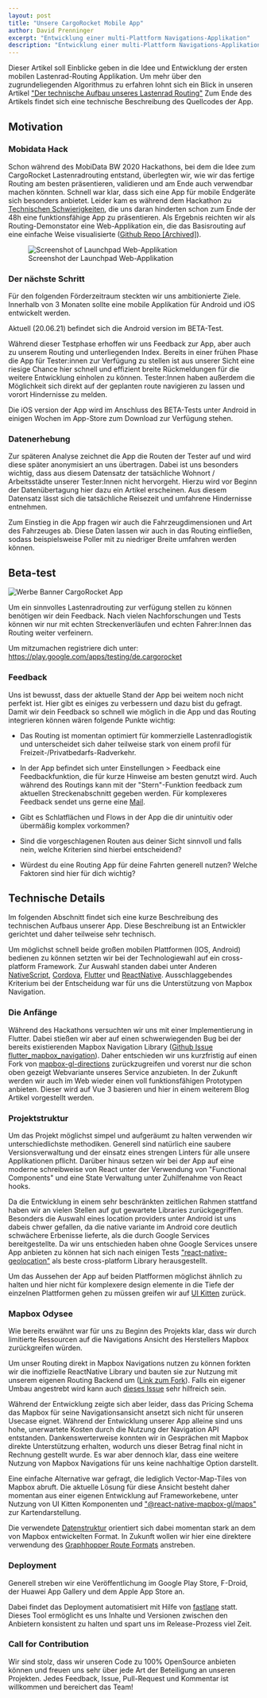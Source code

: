 ```yaml
---
layout: post
title: "Unsere CargoRocket Mobile App"
author: David Prenninger
excerpt: "Entwicklung einer multi-Plattform Navigations-Applikation"
description: "Entwicklung einer multi-Plattform Navigations-Applikation"
---
```


Dieser Artikel soll Einblicke geben in die Idee und Entwicklung der ersten mobilen Lastenrad-Routing Applikation. Um mehr über den zugrundeliegenden Algorithmus zu erfahren lohnt sich ein Blick in unseren Artikel ["Der technische Aufbau unseres Lastenrad Routing"](https://cargorocket.de/2021/05/31/routing.html)
Zum Ende des Artikels findet sich eine technische Beschreibung des Quellcodes der App. 

## Motivation

### Mobidata Hack
Schon während des MobiData BW 2020 Hackathons, bei dem die Idee zum CargoRocket Lastenradrouting entstand, überlegten wir, wie wir das fertige Routing am besten präsentieren, validieren und am Ende auch verwendbar machen könnten. Schnell war klar, dass sich eine App für mobile Endgeräte sich besonders anbietet. Leider kam es während dem Hackathon zu [Technischen Schwierigkeiten](###Startschwierigkeiten), die uns daran hinderten schon zum Ende der 48h eine funktionsfähige App zu präsentieren. Als Ergebnis reichten wir als Routing-Demonstator eine Web-Applikation ein, die das Basisrouting auf eine einfache Weise visualisierte ([Github Repo [Archived]](https://github.com/CargoRocket/Launchpad)).

<figure>
  <img alt="Screenshot of Launchpad Web-Applikation" src="/assets/images/launchpad-1.0.png" style="max-width: 100%;" />
  <figcaption>Screenshot der Launchpad Web-Applikation</figcaption>
</figure> 

### Der nächste Schritt
Für den folgenden Förderzeitraum steckten wir uns ambitionierte Ziele. Innerhalb von 3 Monaten sollte eine mobile Applikation für Android und iOS entwickelt werden.

Aktuell (20.06.21) befindet sich die Android version im BETA-Test.

Während dieser Testphase erhoffen wir uns Feedback zur App, aber auch zu unserem Routing und unterliegenden Index.
Bereits in einer frühen Phase die App für Tester:innen zur Verfügung zu stellen ist aus unserer Sicht eine riesige Chance hier schnell und effizient breite Rückmeldungen für die weitere Entwicklung einholen zu können.
Tester:Innen haben außerdem die Möglichkeit sich direkt auf der geplanten route navigieren zu lassen und vorort Hindernisse zu melden.

Die iOS version der App wird im Anschluss des BETA-Tests unter Android in einigen Wochen im App-Store zum Download zur Verfügung stehen.

### Datenerhebung

Zur späteren Analyse zeichnet die App die Routen der Tester auf und wird diese später anonymisiert an uns übertragen. Dabei ist uns besonders wichtig, dass aus diesem Datensatz der tatsächliche Wohnort / Arbeitsstädte unserer Tester:Innen nicht hervorgeht. Hierzu wird vor Beginn der Datenübertagung hier dazu ein Artikel erscheinen. Aus diesem Datensatz lässt sich die tatsächliche Reisezeit und umfahrene Hindernisse entnehmen.

Zum Einstieg in die App fragen wir auch die Fahrzeugdimensionen und Art des Fahrzeuges ab. Diese Daten lassen wir auch in das Routing einfließen, sodass beispielsweise Poller mit zu niedriger Breite umfahren werden können.

## Beta-test

<img alt="Werbe Banner CargoRocket App" src="/assets/images/app-Banner-1.png" style="max-width: 100%;" />

Um ein sinnvolles Lastenradrouting zur verfügung stellen zu können benötigen wir dein Feedback. Nach vielen Nachforschungen und Tests können wir nur mit echten Streckenverläufen und echten Fahrer:Innen das Routing weiter verfeinern.

Um mitzumachen registriere dich unter: https://play.google.com/apps/testing/de.cargorocket

### Feedback

Uns ist bewusst, dass der aktuelle Stand der App bei weitem noch nicht perfekt ist. Hier gibt es einiges zu verbessern und dazu bist du gefragt.
Damit wir dein Feedback so schnell wie möglich in die App und das Routing integrieren können wären folgende Punkte wichtig:

* Das Routing ist momentan optimiert für kommerzielle Lastenradlogistik und unterscheidet sich daher teilweise stark von einem profil für Freizeit-/Privatbedarfs-Radverkehr.

* In der App befindet sich unter Einstellungen > Feedback eine Feedbackfunktion, die für kurze Hinweise am besten genutzt wird. Auch während des Routings kann mit der "Stern"-Funktion feedback zum aktuellen Streckenabschnitt gegeben werden. Für komplexeres Feedback sendet uns gerne eine [Mail](mailto:team+playweb@cargorocket.de?subject=%5BAPP-BETA%5D%20Feedback).

* Gibt es Schlatflächen und Flows in der App die dir unintuitiv oder übermäßig komplex vorkommen?

* Sind die vorgeschlagenen Routen aus deiner Sicht sinnvoll und falls nein, welche Kriterien sind hierbei entscheidend?

* Würdest du eine Routing App für deine Fahrten generell nutzen? Welche Faktoren sind hier für dich wichtig?

## Technische Details

Im folgenden Abschnitt findet sich eine kurze Beschreibung des technischen Aufbaus unserer App. Diese Beschreibung ist an Entwickler gerichtet und daher teilweise sehr technisch.

Um möglichst schnell beide großen mobilen Plattformen (IOS, Android) bedienen zu können setzten wir bei der Technologiewahl auf ein cross-platform Framework. Zur Auswahl standen dabei unter Anderen [NativeScript](https://nativescript.org/), [Cordova](https://cordova.apache.org/), [Flutter](https://flutter.dev/) und [ReactNative](https://reactnative.dev/).
Ausschlaggebendes Kriterium bei der Entscheidung war für uns die Unterstützung von Mapbox Navigation.

### Die Anfänge
Während des Hackathons versuchten wir uns mit einer Implementierung in Flutter. Dabei stießen wir aber auf einen schwerwiegenden Bug bei der bereits existierenden Mapbox Navigation Library ([Github Issue flutter_mapbox_navigation](https://github.com/eopeter/flutter_mapbox_navigation/issues/103#issuecomment-823917948)).
Daher entschieden wir uns kurzfristig auf einen Fork von [mapbox-gl-directions](https://github.com/mapbox/mapbox-gl-directions) zurückzugreifen und vorerst nur die schon oben gezeigt Webvariante unseres Service anzubieten.
In der Zukunft werden wir auch im Web wieder einen voll funktionsfähigen Prototypen anbieten. Dieser wird auf Vue 3 basieren und hier in einem weiterem Blog Artikel vorgestellt werden.

### Projektstruktur

Um das Projekt möglichst simpel und aufgeräumt zu halten verwenden wir unterschiedlichste methodiken. Generell sind natürlich eine saubere Versionsverwaltung und der einsatz eines strengen Linters für alle unsere Applikationen pflicht. Darüber hinaus setzen wir bei der App auf eine moderne schreibweise von React unter der Verwendung von "Functional Components" und eine State Verwaltung unter Zuhilfenahme von React hooks.

Da die Entwicklung in einem sehr beschränkten zeitlichen Rahmen stattfand haben wir an vielen Stellen auf gut gewartete Libraries zurückgegriffen.
Besonders die Auswahl eines location providers unter Android ist uns dabeis chwer gefallen, da die native variante im Android core deutlich schwächere Erbenisse lieferte, als die durch Google Services bereitgestellte. Da wir uns entschieden haben ohne Google Services unsere App anbieten zu können hat sich nach einigen Tests ["react-native-geolocation"](https://github.com/react-native-geolocation/react-native-geolocation) als beste cross-platform Library herausgestellt.

Um das Aussehen der App auf beiden Platfformen möglichst ähnlich zu halten und hier nicht für komplexere design elemente in die Tiefe der einzelnen Plattformen gehen zu müssen greifen wir auf [UI Kitten](https://akveo.github.io/react-native-ui-kitten/) zurück.

### Mapbox Odysee

Wie bereits erwähnt war für uns zu Beginn des Projekts klar, dass wir durch limitierte Ressourcen auf die Navigations Ansicht des Herstellers Mapbox zurückgreifen würden.

Um unser Routing direkt in Mapbox Navigations nutzen zu können forkten wir die inoffizielle ReactNative Library und bauten sie zur Nutzung mit unserem eigenen Routing Backend um ([Link zum Fork](https://github.com/CargoRocket/react-native-mapbox-navigation)). Falls ein eigener Umbau angestrebt wird kann auch [dieses Issue](https://github.com/mapbox/mapbox-java/issues/1219) sehr hilfreich sein.

Während der Entwicklung zeigte sich aber leider, dass das Pricing Schema das Mapbox für seine Navigationsansicht ansetzt sich nicht für unseren Usecase eignet.
Während der Entwicklung unserer App alleine sind uns hohe, unerwartete Kosten durch die Nutzung der Navigation API entstanden. Dankenswerterweise konnten wir in Gesprächen mit Mapbox direkte Unterstützung erhalten, wodurch uns dieser Betrag final nicht in Rechnung gestellt wurde. Es war aber dennoch klar, dass eine weitere Nutzung von Mapbox Navigations für uns keine nachhaltige Option darstellt.

Eine einfache Alternative war gefragt, die lediglich Vector-Map-Tiles von Mapbox abruft. Die aktuelle Lösung für diese Ansicht besteht daher momentan aus einer eigenen Entwicklung auf Frameworkebene, unter Nutzung von UI Kitten Komponenten und ["@react-native-mapbox-gl/maps"](https://github.com/react-native-mapbox-gl/maps) zur Kartendarstellung.

Die verwendete [Datenstruktur](https://docs.mapbox.com/help/getting-started/directions/) orientiert sich dabei momentan stark an dem von Mapbox entwickelten Format. In Zukunft wollen wir hier eine direktere verwendung des [Graphhopper Route Formats](https://docs.graphhopper.com/) anstreben.

### Deployment

Generell streben wir eine Veröffentlichung im Google Play Store, F-Droid, der Huawei App Gallery und dem Apple App Store an.

Dabei findet das Deployment automatisiert mit Hilfe von [fastlane](https://fastlane.tools/) statt. Dieses Tool ermöglicht es uns Inhalte und Versionen zwischen den Anbietern konsistent zu halten und spart uns im Release-Prozess viel Zeit.

### Call for Contribution

Wir sind stolz, dass wir unseren Code zu 100% OpenSource anbieten können und freuen uns sehr über jede Art der Beteiligung an unseren Projekten. Jedes Feedback, Issue, Pull-Request und Kommentar ist willkommen und bereichert das Team!
